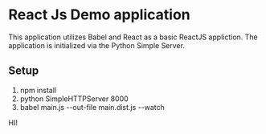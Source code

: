 # React Js Demo application

This application utilizes Babel and React as a basic ReactJS appliction. The application is initialized via the Python Simple Server.

## Setup
1. npm install
2. python SimpleHTTPServer 8000
3. babel main.js --out-file main.dist.js --watch

HI!